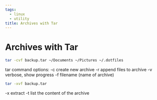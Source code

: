 ```yaml
---
tags:
  - linux
  - utility
title: Archives with Tar
---
```


# Archives with Tar

```sh
tar -cvf backup.tar ~/Documents ~/Pictures ~/.dotfiles
```

tar command options:
-c create new archive
-r append files to archive
-v verbose, show progress
-f filename (name of archive)

```sh
tar -xvf backup.tar
```

-x extract
-t list the content of the archive
